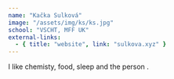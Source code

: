 ```yaml
---
name: "Kačka Sulková"
image: "/assets/img/ks/ks.jpg"
school: "VSCHT, MFF UK"
external-links:
  - { title: "website", link: "sulkova.xyz" }
---
```


I like chemisty, food, sleep and the person <span class="kacka-text"></span>.
